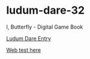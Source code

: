# ludum-dare-32
I, Butterfly - Digital Game Book

[Ludum Dare Entry](http://ludumdare.com/compo/2015/04/19/at-the-last-moment/)

[Web test here](https://rawgit.com/nate2squared/ludum-dare-32/master/game.html)
